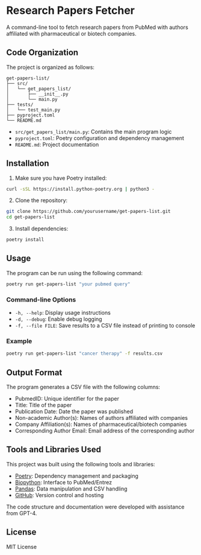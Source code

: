 # Research Papers Fetcher

A command-line tool to fetch research papers from PubMed with authors affiliated with pharmaceutical or biotech companies.

## Code Organization

The project is organized as follows:

```
get-papers-list/
├── src/
│   └── get_papers_list/
│       ├── __init__.py
│       └── main.py
├── tests/
│   └── test_main.py
├── pyproject.toml
└── README.md
```

- `src/get_papers_list/main.py`: Contains the main program logic
- `pyproject.toml`: Poetry configuration and dependency management
- `README.md`: Project documentation

## Installation

1. Make sure you have Poetry installed:
```bash
curl -sSL https://install.python-poetry.org | python3 -
```

2. Clone the repository:
```bash
git clone https://github.com/yourusername/get-papers-list.git
cd get-papers-list
```

3. Install dependencies:
```bash
poetry install
```

## Usage

The program can be run using the following command:

```bash
poetry run get-papers-list "your pubmed query"
```

### Command-line Options

- `-h, --help`: Display usage instructions
- `-d, --debug`: Enable debug logging
- `-f, --file FILE`: Save results to a CSV file instead of printing to console

### Example

```bash
poetry run get-papers-list "cancer therapy" -f results.csv
```

## Output Format

The program generates a CSV file with the following columns:

- PubmedID: Unique identifier for the paper
- Title: Title of the paper
- Publication Date: Date the paper was published
- Non-academic Author(s): Names of authors affiliated with companies
- Company Affiliation(s): Names of pharmaceutical/biotech companies
- Corresponding Author Email: Email address of the corresponding author

## Tools and Libraries Used

This project was built using the following tools and libraries:

- [Poetry](https://python-poetry.org/): Dependency management and packaging
- [Biopython](https://biopython.org/): Interface to PubMed/Entrez
- [Pandas](https://pandas.pydata.org/): Data manipulation and CSV handling
- [GitHub](https://github.com): Version control and hosting

The code structure and documentation were developed with assistance from GPT-4.

## License

MIT License

